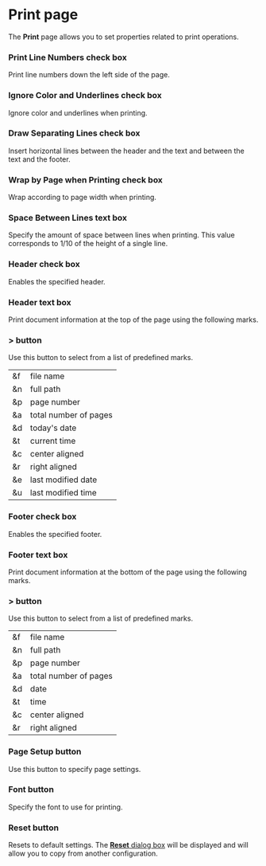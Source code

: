 # Print page

The **Print** page allows you to set properties related to print
operations.

### Print Line Numbers check box

Print line numbers down the left side of the page.

### Ignore Color and Underlines check box

Ignore color and underlines when printing.

### Draw Separating Lines check box

Insert horizontal lines between the header and the text and between the text
and the footer.

### Wrap by Page when Printing check box

Wrap according to page width when printing.

### Space Between Lines text box

Specify the amount of space between lines when printing. This value
corresponds to 1/10 of the height of a single line.

### Header check box

Enables the specified header.

### Header text box

Print document information at the top of the page using the following marks.

### \> button

Use this button to select from a list of predefined marks.

|     |     |
| --- | --- |
| &f | file name |
| &n | full path |
| &p | page number |
| &a | total number of pages |
| &d | today's date |
| &t | current time |
| &c | center aligned |
| &r | right aligned |
| &e | last modified date |
| &u | last modified time |

### Footer check box

Enables the specified footer.

### Footer text box

Print document information at the bottom of the page using the following
marks.

### \> button

Use this button to select from a list of predefined marks.

|     |     |
| --- | --- |
| &f | file name |
| &n | full path |
| &p | page number |
| &a | total number of pages |
| &d | date |
| &t | time |
| &c | center aligned |
| &r | right aligned |

### Page Setup button

Use this button to specify page settings.

### Font button

Specify the font to use for printing.

### Reset button

Resets to default settings. The
[**Reset** dialog box](../reset/index) will be displayed
and will allow you to copy from another configuration.

